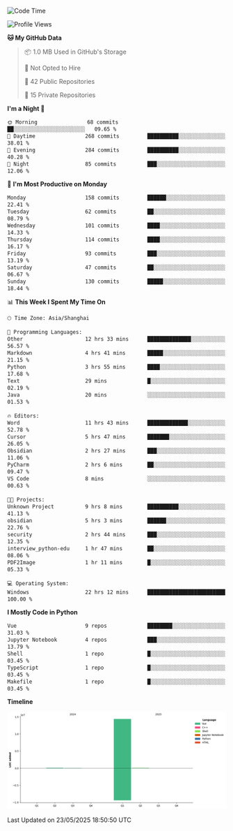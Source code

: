 <!--START_SECTION:waka-->
![Code Time](http://img.shields.io/badge/Code%20Time-296%20hrs%2026%20mins-blue)

![Profile Views](http://img.shields.io/badge/Profile%20Views-31-blue)

**🐱 My GitHub Data** 

> 📦 1.0 MB Used in GitHub's Storage 
 > 
> 🚫 Not Opted to Hire
 > 
> 📜 42 Public Repositories 
 > 
> 🔑 15 Private Repositories 
 > 
**I'm a Night 🦉** 

```text
🌞 Morning                68 commits          ██░░░░░░░░░░░░░░░░░░░░░░░   09.65 % 
🌆 Daytime                268 commits         ██████████░░░░░░░░░░░░░░░   38.01 % 
🌃 Evening                284 commits         ██████████░░░░░░░░░░░░░░░   40.28 % 
🌙 Night                  85 commits          ███░░░░░░░░░░░░░░░░░░░░░░   12.06 % 
```
📅 **I'm Most Productive on Monday** 

```text
Monday                   158 commits         ██████░░░░░░░░░░░░░░░░░░░   22.41 % 
Tuesday                  62 commits          ██░░░░░░░░░░░░░░░░░░░░░░░   08.79 % 
Wednesday                101 commits         ████░░░░░░░░░░░░░░░░░░░░░   14.33 % 
Thursday                 114 commits         ████░░░░░░░░░░░░░░░░░░░░░   16.17 % 
Friday                   93 commits          ███░░░░░░░░░░░░░░░░░░░░░░   13.19 % 
Saturday                 47 commits          ██░░░░░░░░░░░░░░░░░░░░░░░   06.67 % 
Sunday                   130 commits         █████░░░░░░░░░░░░░░░░░░░░   18.44 % 
```


📊 **This Week I Spent My Time On** 

```text
🕑︎ Time Zone: Asia/Shanghai

💬 Programming Languages: 
Other                    12 hrs 33 mins      ██████████████░░░░░░░░░░░   56.57 % 
Markdown                 4 hrs 41 mins       █████░░░░░░░░░░░░░░░░░░░░   21.15 % 
Python                   3 hrs 55 mins       ████░░░░░░░░░░░░░░░░░░░░░   17.68 % 
Text                     29 mins             █░░░░░░░░░░░░░░░░░░░░░░░░   02.19 % 
Java                     20 mins             ░░░░░░░░░░░░░░░░░░░░░░░░░   01.53 % 

🔥 Editors: 
Word                     11 hrs 43 mins      █████████████░░░░░░░░░░░░   52.78 % 
Cursor                   5 hrs 47 mins       ███████░░░░░░░░░░░░░░░░░░   26.05 % 
Obsidian                 2 hrs 27 mins       ███░░░░░░░░░░░░░░░░░░░░░░   11.06 % 
PyCharm                  2 hrs 6 mins        ██░░░░░░░░░░░░░░░░░░░░░░░   09.47 % 
VS Code                  8 mins              ░░░░░░░░░░░░░░░░░░░░░░░░░   00.63 % 

🐱‍💻 Projects: 
Unknown Project          9 hrs 8 mins        ██████████░░░░░░░░░░░░░░░   41.13 % 
obsidian                 5 hrs 3 mins        ██████░░░░░░░░░░░░░░░░░░░   22.76 % 
security                 2 hrs 44 mins       ███░░░░░░░░░░░░░░░░░░░░░░   12.35 % 
interview_python-edu     1 hr 47 mins        ██░░░░░░░░░░░░░░░░░░░░░░░   08.06 % 
PDF2Image                1 hr 11 mins        █░░░░░░░░░░░░░░░░░░░░░░░░   05.33 % 

💻 Operating System: 
Windows                  22 hrs 12 mins      █████████████████████████   100.00 % 
```

**I Mostly Code in Python** 

```text
Vue                      9 repos             ████████░░░░░░░░░░░░░░░░░   31.03 % 
Jupyter Notebook         4 repos             ███░░░░░░░░░░░░░░░░░░░░░░   13.79 % 
Shell                    1 repo              █░░░░░░░░░░░░░░░░░░░░░░░░   03.45 % 
TypeScript               1 repo              █░░░░░░░░░░░░░░░░░░░░░░░░   03.45 % 
Makefile                 1 repo              █░░░░░░░░░░░░░░░░░░░░░░░░   03.45 % 
```



**Timeline**

![Lines of Code chart](https://raw.githubusercontent.com/White1943/White1943/main/assets/bar_graph.png)


 Last Updated on 23/05/2025 18:50:50 UTC
<!--END_SECTION:waka-->
